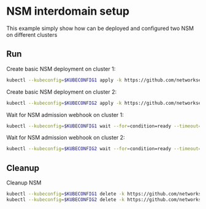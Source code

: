 # NSM interdomain setup


This example simply show how can be deployed and configured two NSM on different clusters

## Run

Create basic NSM deployment on cluster 1:

```bash
kubectl --kubeconfig=$KUBECONFIG1 apply -k https://github.com/networkservicemesh/deployments-k8s/examples/interdomain/nsm/cluster1?ref=ed87638e2f3bde5faea3349b2074fe6bae0e4a3c
```

Create basic NSM deployment on cluster 2:

```bash
kubectl --kubeconfig=$KUBECONFIG2 apply -k https://github.com/networkservicemesh/deployments-k8s/examples/interdomain/nsm/cluster2?ref=ed87638e2f3bde5faea3349b2074fe6bae0e4a3c
```

Wait for NSM admission webhook on cluster 1:

```bash
kubectl --kubeconfig=$KUBECONFIG1 wait --for=condition=ready --timeout=1m pod -n nsm-system -l app=admission-webhook-k8s
```

Wait for NSM admission webhook on cluster 2:

```bash
kubectl --kubeconfig=$KUBECONFIG2 wait --for=condition=ready --timeout=1m pod -n nsm-system -l app=admission-webhook-k8s
```

## Cleanup

Cleanup NSM
```bash
kubectl --kubeconfig=$KUBECONFIG1 delete -k https://github.com/networkservicemesh/deployments-k8s/examples/interdomain/nsm/cluster1?ref=ed87638e2f3bde5faea3349b2074fe6bae0e4a3c
kubectl --kubeconfig=$KUBECONFIG2 delete -k https://github.com/networkservicemesh/deployments-k8s/examples/interdomain/nsm/cluster2?ref=ed87638e2f3bde5faea3349b2074fe6bae0e4a3c
```
